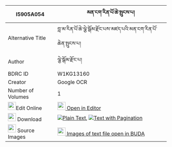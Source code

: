 |I5905A054|མན་ངག་རིན་པོ་ཆེ་སྤུངས་པ། 
| --- | --- 
|Alternative Title |བླ་མ་རིན་པོ་ཆེ་ལྕེ་སྒོམ་རྫོང་པས་མཛད་པའི་མན་ངག་རིན་པོ་ཆེན་སྤུངས་པ།
|Author| ལྕེ་སྒོམ་རྫོང་པ།
|BDRC ID | W1KG13160
|Creator | Google OCR
|Number of Volumes| 1
|<img width="25" src="https://img.icons8.com/color/25/000000/edit-property.png">Edit Online| [<img width="25" src="https://avatars.githubusercontent.com/u/45091458?s=200&v=4"> Open in Editor](http://editor.openpecha.org/I5905A054)
|<img width="25" src="https://img.icons8.com/fluent/48/000000/download-2.png"/>  Download | [![](https://img.icons8.com/color/20/000000/txt.png)Plain Text](https://github.com/Openpecha/I5905A054/releases/download/v1/mengak_rinpoche_pungpa_plain_I5905A054.zip), [![](https://img.icons8.com/color/20/000000/txt.png)Text with Pagination](https://github.com/Openpecha/I5905A054/releases/download/v1/mengak_rinpoche_pungpa_pages_I5905A054.zip)
|<img width="25" src="https://img.icons8.com/plasticine/100/000000/pictures-folder.png"/>  Source Images | [<img width="25" src="https://library.bdrc.io/icons/BUDA-small.svg"> Images of text file open in BUDA](https://library.bdrc.io/show/bdr:W1KG13160)